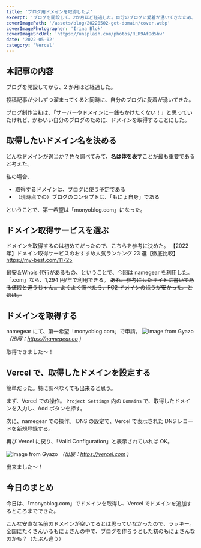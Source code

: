 ```yaml
---
title: 'ブログ用ドメインを取得したよ'
excerpt: 'ブログを開設して、2か月ほど経過した。自分のブログに愛着が湧いてきたため、ブログ用のドメインを取得することにした。'
coverImagePath: '/assets/blog/20220502-get-domain/cover.webp'
coverImagePhotographer: 'Irina Blok'
coverImageSrcUrl: 'https://unsplash.com/photos/RLR9AfOd5hw'
date: '2022-05-02'
category: 'Vercel'
---
```


## 本記事の内容

ブログを開設してから、2 か月ほど経過した。

投稿記事が少しずつ溜まってくると同時に、自分のブログに愛着が湧いてきた。

ブログ制作当初は、「サーバーやドメインに一銭もかけたくない！」と思っていたけれど、かわいい自分のブログのために、ドメインを取得することにした。

## 取得したいドメイン名を決める

どんなドメインが適当か？色々調べてみて、**名は体を表す**ことが最も重要であると考えた。

私の場合、

- 取得するドメインは、ブログに使う予定である
- （現時点での）ブログのコンセプトは、「もにょ自身」である

ということで、第一希望は「monyoblog.com」になった。

## ドメイン取得サービスを選ぶ

ドメインを取得するのは初めてだったので、こちらを参考に決めた。
【2022 年】ドメイン取得サービスのおすすめ人気ランキング 23 選【徹底比較】
https://my-best.com/11725

最安＆Whois 代行があるもの、ということで、今回は namegear を利用した。「.com」なら、1,294 円/年で利用できる。
~~あれ、参考にしたサイトに書いてある値段と違うじゃん.。よくよく調べたら、FC2 ドメインのほうが安かった。とほほ。~~

## ドメインを取得する

namegear にて、第一希望「monyoblog.com」で申請。
![Image from Gyazo](https://i.gyazo.com/56128cc06eacc055fc1feeb38695331f.png)
_（出展：https://namegear.co )_

取得できました～！

## Vercel で、取得したドメインを設定する

簡単だった。特に調べなくても出来ると思う。

まず、Vercel での操作。
`Project Settings` 内の `Domains` で、取得したドメインを入力し、Add ボタンを押す。

次に、namegear での操作。
DNS の設定で、Vercel で表示された DNS レコードを新規登録する。

再び Vercel に戻り、「Valid Configuration」と表示されていれば OK。

![Image from Gyazo](https://i.gyazo.com/c07232a562dff6cd960a3819d077bb95.png)
_（出展：https://vercel.com )_

出来ました～！

## 今日のまとめ

今日は、「monyoblog.com」でドメインを取得し、Vercel でドメインを追加するところまでできた。

こんな安直な名前のドメインが空いてるとは思っていなかったので、ラッキー。
全国にたくさんいるもにょさんの中で、ブログを作ろうとした初のもにょさんなのかも？（たぶん違う）
